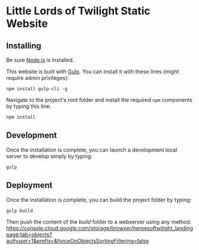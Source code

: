 # Little Lords of Twilight Static Website

## Installing
Be sure [Node.js](https://nodejs.org/) is installed.

This website is built with [Gulp](https://gulpjs.com). You can install it with these lines (might require admin privileges):
```
npm install gulp-cli -g
```

Navigate to the project's root folder and install the required `npm` components by typing this line:
```
npm install
```

## Development
Once the installation is complete, you can launch a development local server to develop simply by typing:
```
gulp
```

## Deployment
Once the installation is complete, you can build the project folder by typing:
```
gulp build
```
Then push the content of the *build* folder to a webserver using any method.
https://console.cloud.google.com/storage/browser/heroesoftwilight_landingpage;tab=objects?authuser=1&prefix=&forceOnObjectsSortingFiltering=false